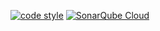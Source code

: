 [![code style](https://antfu.me/badge-code-style.svg)](https://github.com/antfu/eslint-config)
[![SonarQube Cloud](https://sonarcloud.io/images/project_badges/sonarcloud-dark.svg)](https://sonarcloud.io/summary/new_code?id=Nikiteo_haifisch-landing)
